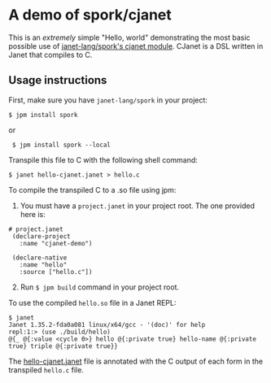 # A demo of spork/cjanet

This is an _extremely_ simple "Hello, world" demonstrating the most basic possible use of [janet-lang/spork's cjanet module]([https://github.com/janet-lang/spork/cjanet](https://github.com/janet-lang/spork/blob/1c081c7f819a81fad1c2d2ee0dfcb0ac8fa71df0/spork/cjanet.janet)). CJanet is a DSL written in Janet that compiles to C.

## Usage instructions

First, make sure you have `janet-lang/spork` in your project:

```console
$ jpm install spork
```
or
```
 $ jpm install spork --local
```

Transpile this file to C with the following shell command:

```console
$ janet hello-cjanet.janet > hello.c
```

To compile the transpiled C to a .so file using jpm:

1. You must have a `project.janet` in your project root. The one provided here is:
 
```janet
# project.janet
 (declare-project
   :name "cjanet-demo")
   
 (declare-native
   :name "hello"
   :source ["hello.c"])
 ```
   
2. Run `$ jpm build` command in your project root.
 
 To use the compiled `hello.so` file in a Janet REPL:
```console 
$ janet
Janet 1.35.2-fda0a081 linux/x64/gcc - '(doc)' for help
repl:1:> (use ./build/hello)
@{_ @{:value <cycle 0>} hello @{:private true} hello-name @{:private true} triple @{:private true}}
```

The [hello-cjanet.janet](hello-cjanet.janet) file is annotated with the C output of each form in the transpiled `hello.c` file.

